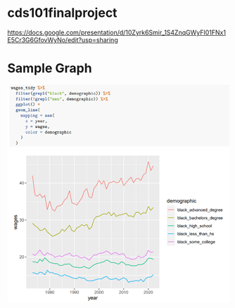 # cds101finalproject

https://docs.google.com/presentation/d/10Zyrk6Smir_1S4ZnqGWyFI01FNx1E5Cr3G6GfovWyNo/edit?usp=sharing

# Sample Graph
![sample graph](https://github.com/tjohns94/cds101finalproject/blob/main/sample_graph.png?raw=true)
